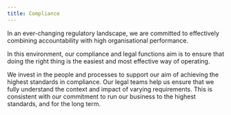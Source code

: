 ```yaml
---
title: Compliance
---
```


In an ever-changing regulatory landscape, we are committed to effectively combining accountability with high organisational performance.

In this environment, our compliance and legal functions aim is to ensure that doing the right thing is the easiest and most effective way of operating.

We invest in the people and processes to support our aim of achieving the highest standards in compliance. Our legal teams help us ensure that we fully understand the context and impact of varying requirements. This is consistent with our commitment to run our business to the highest standards, and for the long term.
